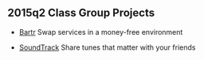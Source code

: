 2015q2 Class Group Projects
-------------

- [Bartr](https://fast-taiga-6118.herokuapp.com/)   Swap services in a money-free environment

- [SoundTrack](https://quiet-badlands-6262.herokuapp.com/)   Share tunes that matter with your friends   
